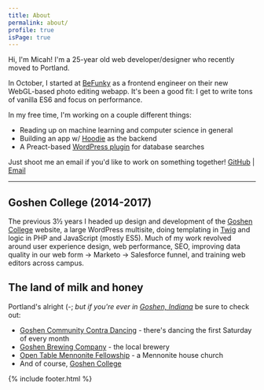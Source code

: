 ```yaml
---
title: About
permalink: about/
profile: true
isPage: true
---
```


Hi, I'm Micah! I'm a 25-year old web developer/designer who recently moved to Portland.

In October, I started at [BeFunky](https://www.befunky.com/) as a frontend engineer on their new WebGL-based photo editing webapp. It's been a good fit: I get to write tons of vanilla ES6 and focus on performance.

In my free time, I'm working on a couple different things:

- Reading up on machine learning and computer science in general
- Building an app w/ [Hoodie](http://hood.ie/) as the backend
- A Preact-based [WordPress plugin](https://github.com/pranksinatra/network-database-search) for database searches

Just shoot me an email if you'd like to work on something together!
[GitHub](https://github.com/pranksinatra) \| [Email](mailto:micah.millereshleman@gmail.com)

---

## Goshen College (2014-2017)

The previous 3½ years I headed up design and development of the [Goshen College](https://www.goshen.edu) website, a large WordPress multisite, doing templating in [Twig](https://twig.symfony.com/) and logic in PHP and JavaScript (mostly ES5). Much of my work revolved around user experience design, web performance, SEO, improving data quality in our web form → Marketo → Salesforce funnel, and training web editors across campus.

## The land of milk and honey

Portland's alright (-; *but if you're ever in [Goshen, Indiana](https://goo.gl/maps/7C2mekv84TN2)* be sure to check out:

- [Goshen Community Contra Dancing](http://godancing.org) - there's dancing the first Saturday of every month
- [Goshen Brewing Company](http://goshenbrewing.com/) - the local brewery
- [Open Table Mennonite Fellowship](http://www.opentablemennonite.org/) - a Mennonite house church
- And of course, [Goshen College](https://www.goshen.edu)

{% include footer.html %}